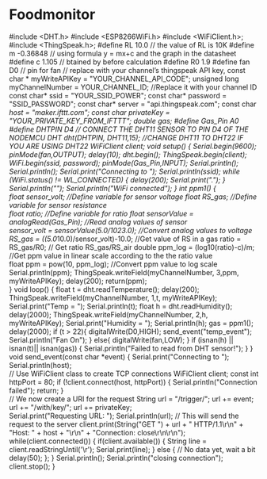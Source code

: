# Foodmonitor
#include <DHT.h>
#include <ESP8266WiFi.h>
#include <WiFiClient.h>;
#include <ThingSpeak.h>;
#define RL 10.0 // the value of RL is 10K
#define m -0.36848 // using formula y = mx+c and the graph in the datasheet
#define c 1.105 // btained by before calculation
#define R0 1.9
#define fan D0 // pin for fan
// replace with your channel’s thingspeak API key,
const char * myWriteAPIKey = "YOUR_CHANNEL_API_CODE";
unsigned long myChannelNumber = YOUR_CHANNEL_ID; //Replace it with your channel ID
const char* ssid = "YOUR_SSID_POWER";
const char* password = "SSID_PASSWORD";
const char* server = "api.thingspeak.com";
const char *host = "maker.ifttt.com";
const char *privateKey = "YOUR_PRIVATE_KEY_FROM_IFTTT";
double gas;
#define Gas_Pin A0
#define DHTPIN D4 // CONNECT THE DHT11 SENSOR TO PIN D4 OF THE NODEMCU
DHT dht(DHTPIN, DHT11,15); //CHANGE DHT11 TO DHT22 IF YOU ARE USING DHT22
WiFiClient client;
void setup() {
Serial.begin(9600);
pinMode(fan,OUTPUT);
delay(10);
dht.begin();
ThingSpeak.begin(client);
WiFi.begin(ssid, password);
pinMode(Gas_Pin,INPUT);
Serial.println();
Serial.println();
Serial.print("Connecting to ");
Serial.println(ssid);
while (WiFi.status() != WL_CONNECTED) {
delay(200);
Serial.print(".");
}
Serial.println("");
Serial.println("WiFi connected");
}
int ppm1() {  
  float sensor_volt; //Define variable for sensor voltage 
  float RS_gas; //Define variable for sensor resistance  
  float ratio; //Define variable for ratio
  float sensorValue = analogRead(Gas_Pin); //Read analog values of sensor  
  sensor_volt = sensorValue*(5.0/1023.0); //Convert analog values to voltage 
  RS_gas = ((5.0*10.0)/sensor_volt)-10.0; //Get value of RS in a gas
  ratio = RS_gas/R0;  // Get ratio RS_gas/RS_air
  double ppm_log = (log10(ratio)-c)/m; //Get ppm value in linear scale according to the the ratio value  
  float ppm = pow(10, ppm_log); //Convert ppm value to log scale 
  Serial.println(ppm);
  ThingSpeak.writeField(myChannelNumber, 3,ppm, myWriteAPIKey);
  delay(200);
  return(ppm);  
}
void loop() {
 float t = dht.readTemperature();
 delay(200);
ThingSpeak.writeField(myChannelNumber, 1,t, myWriteAPIKey);
Serial.print("Temp = ");
Serial.println(t);
float h = dht.readHumidity();
delay(2000);
ThingSpeak.writeField(myChannelNumber, 2,h, myWriteAPIKey);
Serial.print("Humidity = ");
Serial.println(h);
gas = ppm1();
delay(2000);
if (t > 22){
  digitalWrite(D0,HIGH);
  send_event("temp_event");
  Serial.println("Fan On");
}
else{
  digitalWrite(fan,LOW);
}
   if (isnan(h) || isnan(t)|| isnan(gas)) {
   Serial.println("Failed to read from DHT sensor!");
    }
}
void send_event(const char *event)
{
  Serial.print("Connecting to ");
  Serial.println(host);  
  // Use WiFiClient class to create TCP connections
  WiFiClient client;
  const int httpPort = 80;
  if (!client.connect(host, httpPort)) {
    Serial.println("Connection failed");
    return;
  }  
  // We now create a URI for the request
  String url = "/trigger/";
  url += event;
  url += "/with/key/";
  url += privateKey;  
  Serial.print("Requesting URL: ");
  Serial.println(url);
  // This will send the request to the server
  client.print(String("GET ") + url + " HTTP/1.1\r\n" +
               "Host: " + host + "\r\n" + 
               "Connection: close\r\n\r\n");
  while(client.connected())
  {
    if(client.available())
    {
      String line = client.readStringUntil('\r');
      Serial.print(line);
    } else {
      // No data yet, wait a bit
      delay(50);
    };
  } 
  Serial.println();
  Serial.println("closing connection");
  client.stop();
}
